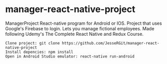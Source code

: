 # manager-react-native-project

ManagerProject React-native program for Android or IOS. Project that uses Google's Firebase to login. Lets you manage fictional employees. Made following Udemy's The Complete React Native and Redux Course.

    Clone project: git clone https://github.com/JesseRGit/manager-react-native-project
    Install depencies: npm install
    Open in Android Studio emulator: react-native run-android
